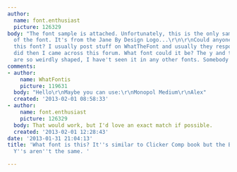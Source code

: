```yaml
---
author:
  name: font.enthusiast
  picture: 126329
body: "The font sample is attached. Unfortunately, this is the only sample I have
  of the font. It's from the Jane By Design Logo...\r\n\r\nCould anyone help me identify
  this font? I usually post stuff on WhatTheFont and usually they respond but nobody
  did then I came across this forum. What font could it be? The y and the b and d
  are so weirdly shaped, I have't seen it in any other fonts. Somebody help?"
comments:
- author:
    name: WhatFontis
    picture: 119631
  body: "Hello\r\nMaybe you can use:\r\nMonopol Medium\r\nAlex"
  created: '2013-02-01 08:58:33'
- author:
    name: font.enthusiast
    picture: 126329
  body: That would work, but I'd love an exact match if possible.
  created: '2013-02-01 12:28:43'
date: '2013-01-31 21:04:13'
title: 'What font is this? It''s similar to Clicker Comp book but the B''s, D''s and
  Y''s aren''t the same. '

---
```

